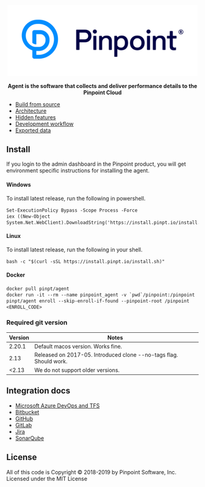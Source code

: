 <div align="center">
	<img width="500" src="_docs/logo.svg" alt="pinpt-logo">
</div>

<p align="center" color="#6a737d">
	<strong>Agent is the software that collects and deliver performance details to the Pinpoint Cloud</strong>
</p>

- [Build from source](./_docs/build.md)
- [Architecture](./_docs/architecture.md)
- [Hidden features](./_docs/hidden_features.md)
- [Development workflow](./_docs/dev_workflow.md)
- [Exported data](./_docs/exported_data.md)

## Install

If you login to the admin dashboard in the Pinpoint product, you will get environment specific instructions for installing the agent.

#### Windows

To install latest release, run the following in powershell.

```
Set-ExecutionPolicy Bypass -Scope Process -Force
iex ((New-Object System.Net.WebClient).DownloadString('https://install.pinpt.io/install.ps1'))
```

#### Linux

To install latest release, run the following in your shell.

```
bash -c "$(curl -sSL https://install.pinpt.io/install.sh)"
```

#### Docker

```
docker pull pinpt/agent
docker run -it --rm --name pinpoint_agent -v `pwd`/pinpoint:/pinpoint pinpt/agent enroll --skip-enroll-if-found --pinpoint-root /pinpoint <ENROLL_CODE>
```

### Required git version

| Version                             | Notes  
| -------------                       | -------- 
| 2.20.1             | Default macos version. Works fine.
| 2.13               | Released on 2017-05. Introduced clone --no-tags flag. Should work.
| <2.13              | We do not support older versions.

## Integration docs

- [Microsoft Azure DevOps and TFS](./integrations/azuretfs/readme.md)
- [Bitbucket](./integrations/bitbucket/readme.md)
- [GitHub](./integrations/github/readme.md)
- [GitLab](./integrations/gitlab/readme.md)
- [Jira](./integrations/jira/readme.md)
- [SonarQube](./integrations/sonarqube/readme.md)


## License
All of this code is Copyright © 2018-2019 by Pinpoint Software, Inc. Licensed under the MIT License
